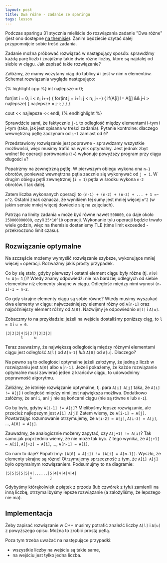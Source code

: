 ```yaml
---
layout: post
title: Dwa różne - zadanie ze sparingu
tags: lesson
---
```


Podczas sparingu 31 stycznia mieliście do rozwiązania zadanie "Dwa różne"
(jest ono dostępne [na themisie](https://themis.lo14.wroc.pl/GIMSPAR/DRO)).
Zanim będziecie czytać dalej przypomnijcie sobie treść zadania.

Zadanie można próbować rozwiązać w następujący sposób: sprawdźmy każdą
parę liczb i znajdźmy takie dwie różne liczby, które są najdalej od siebie
w ciągu. Jak zapisać takie rozwiązanie?

Załóżmy, że mamy wczytany ciąg do tablicy `A` i jest w nim `n` elementów.
Schemat rozwiązania wygląda następująco:

{% highlight cpp %}
int najlepsze = 0;

for(int i = 0; i < n; i++) {
  for(int j = i+1; j < n; j++) {
    if(A[i] != A[j] && j-i > najlepsze) {
      najlepsze = j-i;
    }
  }
}

cout << najlepsze << endl;
{% endhighlight %}

Sprawdźcie sami, że faktycznie `j-i` to odległość między elementami i-tym
i j-tym (taka, jak jest opisana w treści zadania). Pytanie kontrolne: dlaczego
wewnętrzną pętlę zaczynam od `i+1` zamiast od `0`?

Przedstawiony rozwiązanie jest poprawne - sprawdzamy wszystkie możliwości,
więc musimy trafić na wynik optymalny. Jest jednak zbyt wolne! Ile operacji
porównania (`!=`) wykonuje powyższy program przy ciągu długości `n`?

Popatrzmy na zewnętrzną pętlę. W pierwszym obiegu wykona ona `n-1` obrotów,
ponieważ wewnętrzna pętla zacznie się wykonywać od `j = 1`. W drugim obiegu
pętli zewnętrznej (`i = 1`) pętla w środku wykona `n-2` obrotów. I tak dalej.

Zatem liczba wykonanych operacji to `(n-1) + (n-2) + (n-3) + ... + 1 =~ n^2`.
Ostatni znak oznacza, że wynikiem tej sumy jest mniej więcej `n^2` (w jakim
sensie mniej więcej dowiecie się na zajęciach).

Patrząc na limity zadania `n` może być równe nawet `500000`, co daje około
`250000000000`, czyli `25*10^10` operacji. Wykonanie tylu operacji będzie
trwało wiele godzin, więc na themisie dostaniemy TLE (time limit exceeded -
przekroczono limit czasu).

## Rozwiązanie optymalne

Na szczęście możemy wymyślić rozwiązanie szybsze, wykonujące mniej więcej
`n` operacji. Rozważmy jakiś prosty przypadek.

Co by się stało, gdyby pierwszy i ostatni element ciągu były różne (tj.
`A[0] != A[n-1]`)? Wtedy znamy odpowiedź: nie ma bardziej odległych od
siebie elementów niż elementy skrajne w ciągu. Odległość między nimi
wynosi `(n-1)-1 = n-2`.

Co gdy skrajne elementy ciągu są sobie równe? Wtedy musimy wyszukać
dwa elementy w ciągu: najwcześniejszy element różny od `A[n-1]` oraz
najpóźniejszy element różny od `A[0]`. Nazwijmy je odpowiednio `A[l]`
i `A[u]`.

Zobaczmy to na przykładzie: jeżeli na wejściu dostaliśmy poniższy ciąg,
to `l = 3` i `u = 6`.

    |3|3|3|4|5|3|7|3|3|3|
           l     u

Teraz zauważmy, że największą odległością między różnymi elementami
ciągu jest odległość `A[l]` od `A[n-1]` *lub* `A[0]` od `A[u]`. Dlaczego?

Na pewno są to odległości optymalne jeżeli założymy, że jedną z liczb w
rozwiązaniu jest `A[0]` albo `A[n-1]`. Jeżeli pokażemy, że każde
rozwiązanie optymalne musi zawierać jeden z krańców ciągu, to udowodnimy
poprawność algorytmu.

Załóżmy, że istnieje rozwiązanie optymalne, tj. para `A[i] A[j]` taka, że
`A[i] != A[j]` i odległość między nimi jest największa możliwa. Dodatkowo
załóżmy, że ani `i`, ani `j` nie są końcami ciągu (nie są równe `0` lub `n-1`).

Co by było, gdyby `A[i-1] != A[j]`? Mielibyśmy lepsze rozwiązanie, ale przecież
najlepszym jest `A[i] A[j]`! Zatem wiemy, że `A[i-1] = A[j]`. Powtarzając
rozumowanie otrzymujemy, że `A[i-2] = A[j]`, `A[i-3] = A[j]`, ..., `A[0] = A[j]`.

Zauważmy, że analogicznie możemy zapytać, czy `A[j+1] != A[i]`? Tak samo
jak poprzednio wiemy, że nie może tak być. Z tego wynika, że `A[j+1] = A[i]`,
`A[j+2] = A[i]`, ..., `A[n-1] = A[i]`.

Co nam to daje? Popatrzmy: `(A[0] = A[j]) != (A[i] = A[n-1])`. Wyszło, że elementy
skrajne są różne! Otrzymujemy sprzeczność z tym, że `A[i] A[j]` było optymalnym
rozwiązaniem. Podsumujmy to na diagramie:

    |5|5|5|5|5|4|......|5|4|4|4|4|4|
               i        j

Gdybyśmy którąkolwiek z piątek z przodu (lub czwórek z tyłu) zamienili na inną
liczbę, otrzymalibyśmy lepsze rozwiązanie (a założyliśmy, że lepszego nie ma).

## Implementacja

Żeby zapisać rozwiązanie w C++ musimy potrafić znaleźć liczby `A[l]` i `A[u]`
z powyższego opisu. Można to zrobić prostą pętlą.

Poza tym trzeba uważać na następujące przypadki:

- wszystkie liczby na wejściu są takie same,
- na wejściu jest tylko jedna liczba.
